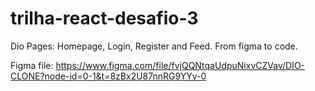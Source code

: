 # trilha-react-desafio-3
Dio Pages: Homepage, Login, Register and Feed. From figma to code.

Figma file: https://www.figma.com/file/fvjQQNtqaUdpuNixvCZVav/DIO-CLONE?node-id=0-1&t=8zBx2U87nnRG9YYv-0
